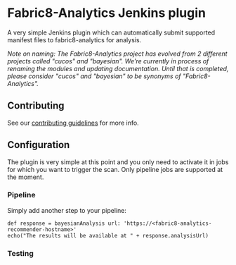 # Fabric8-Analytics Jenkins plugin

A very simple Jenkins plugin which can automatically submit supported manifest files
to fabric8-analytics for analysis.

*Note on naming: The Fabric8-Analytics project has evolved from 2 different projects called "cucos" and "bayesian". We're currently in process of renaming the modules and updating documentation. Until that is completed, please consider "cucos" and "bayesian" to be synonyms of "Fabric8-Analytics".*

## Contributing

See our [contributing guidelines](https://github.com/fabric8-analytics/fabric8-analytics-common/blob/master/CONTRIBUTING.md) for more info.

## Configuration

The plugin is very simple at this point and you only need to activate it
in jobs for which you want to trigger the scan. Only pipeline jobs
are supported at the moment.


### Pipeline

Simply add another step to your pipeline:

```
def response = bayesianAnalysis url: 'https://<fabric8-analytics-recommender-hostname>'
echo("The results will be available at " + response.analysisUrl)
```

### Testing

